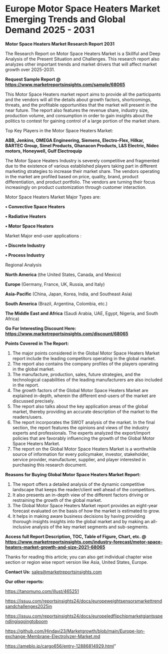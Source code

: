 # Europe Motor Space Heaters Market Emerging Trends and Global Demand 2025 - 2031

<strong>Motor Space Heaters Market Research Report 2031</strong>

The Research Report on Motor Space Heaters Market is a Skillful and Deep Analysis of the Present Situation and Challenges. This research report also analyzes other important trends and market drivers that will affect market growth over 2025-2031.

<strong>Request Sample Report @ <a href=https://www.marketreportsinsights.com/sample/68065>https://www.marketreportsinsights.com/sample/68065</a></strong>

This Motor Space Heaters market report aims to provide all the participants and the vendors will all the details about growth factors, shortcomings, threats, and the profitable opportunities that the market will present in the near future. The report also features the revenue share, industry size, production volume, and consumption in order to gain insights about the politics to contest for gaining control of a large portion of the market share.

Top Key Players in the Motor Space Heaters Market:

<strong>ABB, Jenkins, OMEGA Engineering, Siemens, Electro-Flex, Hilkar, BARTEC Group, Simel Products, Ghanacon Products, L&S Electric, Nidec motors, Honeywell, Gulf Electroquip</strong>

The Motor Space Heaters Industry is severely competitive and fragmented due to the existence of various established players taking part in different marketing strategies to increase their market share. The vendors operating in the market are profiled based on price, quality, brand, product differentiation, and product portfolio. The vendors are turning their focus increasingly on product customization through customer interaction.

Motor Space Heaters Market Major Types are:

<strong>• Convective Space Heaters

• Radiative Heaters

• Motor Space Heaters</strong>

Market Major end-user applications :

<strong>• Discrete Industry

• Process Industry</strong>

Regional Analysis

</u><strong><b>North America</b></strong> (the United States, Canada, and Mexico)

<strong><b>Europe </b></strong>(Germany, France, UK, Russia, and Italy)

<strong><b>Asia-Pacific</b></strong> (China, Japan, Korea, India, and Southeast Asia)

<strong><b>South America</b></strong> (Brazil, Argentina, Colombia, etc.)

<strong><b>The Middle East and Africa</b></strong> (Saudi Arabia, UAE, Egypt, Nigeria, and South Africa)

<strong>Go For Interesting Discount Here: <a href=https://www.marketreportsinsights.com/discount/68065>https://www.marketreportsinsights.com/discount/68065</a></strong>

<strong>Points Covered in The Report:</strong>
<ol>
  <li>The major points considered in the Global Motor Space Heaters Market report include the leading competitors operating in the global market.</li>
  <li>The report also contains the company profiles of the players operating in the global market.</li>
  <li>The manufacture, production, sales, future strategies, and the technological capabilities of the leading manufacturers are also included in the report.</li>
  <li>The growth factors of the Global Motor Space Heaters Market are explained in-depth, wherein the different end-users of the market are discussed precisely.</li>
  <li>The report also talks about the key application areas of the global market, thereby providing an accurate description of the market to the readers/users.</li>
  <li>The report incorporates the SWOT analysis of the market. In the final section, the report features the opinions and views of the industry experts and professionals. The experts analyzed the export/import policies that are favorably influencing the growth of the Global Motor Space Heaters Market.</li>
  <li>The report on the Global Motor Space Heaters Market is a worthwhile source of information for every policymaker, investor, stakeholder, service provider, manufacturer, supplier, and player interested in purchasing this research document.</li>
</ol>
<strong>Reasons for Buying Global Motor Space Heaters Market Report:</strong>

<ol>
  <li>The report offers a detailed analysis of the dynamic competitive landscape that keeps the reader/client well ahead of the competitors.</li>
  <li>It also presents an in-depth view of the different factors driving or restraining the growth of the global market.</li>
  <li>The Global Motor Space Heaters Market report provides an eight-year forecast evaluated on the basis of how the market is estimated to grow.</li>
  <li>It helps in making aware business decisions by having providing thorough insights insights into the global market and by making an all-inclusive analysis of the key market segments and sub-segments.</li>
</ol>
<strong>Access full Report Description, TOC, Table of Figure, Chart, etc. @ <a href=https://www.marketreportsinsights.com/industry-forecast/motor-space-heaters-market-growth-and-size-2021-68065>https://www.marketreportsinsights.com/industry-forecast/motor-space-heaters-market-growth-and-size-2021-68065</a></strong>


Thanks for reading this article; you can also get individual chapter wise section or region wise report version like Asia, United States, Europe.

<strong>Contact Us:</strong>
sales@marketreportsinsights.com

<strong>Our other reports:</strong>

<a href=https://tanomuno.com/illust/465251>https://tanomuno.com/illust/465251</a>

<a href=https://issuu.com/reportsinsights24/docs/europeweightsensorsmarkettrendsandchallenges2025in>https://issuu.com/reportsinsights24/docs/europeweightsensorsmarkettrendsandchallenges2025in</a>

<a href=https://issuu.com/reportsinsights24/docs/europeledflipchipmarketgiantsspendingisgoingtoboom>https://issuu.com/reportsinsights24/docs/europeledflipchipmarketgiantsspendingisgoingtoboom</a>

<a href=https://github.com/Hindavi23/Marketgrowth/blob/main/Europe-Ion-exchange-Membrane-Electrolyzer-Market.md>https://github.com/Hindavi23/Marketgrowth/blob/main/Europe-Ion-exchange-Membrane-Electrolyzer-Market.md</a>

<a href=https://ameblo.jp/cargo656/entry-12886814929.html>https://ameblo.jp/cargo656/entry-12886814929.html</a>"
